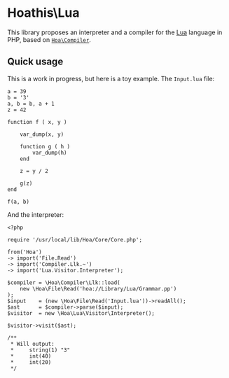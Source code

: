 # Hoathis\Lua

This library proposes an interpreter and a compiler for the
[Lua](http://lua.org) language in PHP, based on
[`Hoa\Compiler`](https://github.com/hoaproject/Compiler).

## Quick usage

This is a work in progress, but here is a toy example. The `Input.lua` file:

    a = 39
    b = '3'
    a, b = b, a + 1
    z = 42

    function f ( x, y )

        var_dump(x, y)

        function g ( h )
            var_dump(h)
        end

        z = y / 2

        g(z)
    end

    f(a, b)

And the interpreter:

    <?php

    require '/usr/local/lib/Hoa/Core/Core.php';

    from('Hoa')
    -> import('File.Read')
    -> import('Compiler.Llk.~')
    -> import('Lua.Visitor.Interpreter');

    $compiler = \Hoa\Compiler\Llk::load(
        new \Hoa\File\Read('hoa://Library/Lua/Grammar.pp')
    );
    $input    = (new \Hoa\File\Read('Input.lua'))->readAll();
    $ast      = $compiler->parse($input);
    $visitor  = new \Hoa\Lua\Visitor\Interpreter();

    $visitor->visit($ast);

    /**
     * Will output:
     *     string(1) "3"
     *     int(40)
     *     int(20)
     */
